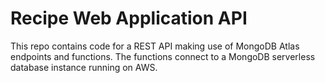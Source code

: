 # Recipe Web Application API
This repo contains code for a REST API making use of MongoDB Atlas endpoints and functions. The functions connect to a MongoDB serverless database instance running on AWS.
